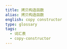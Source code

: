 ```yaml
---
title: 拷贝构造函数
alias: 拷贝构造函数
english: copy constructor
type: glossary
tags:
  - 词汇表
  - copy-constructor
---
```

